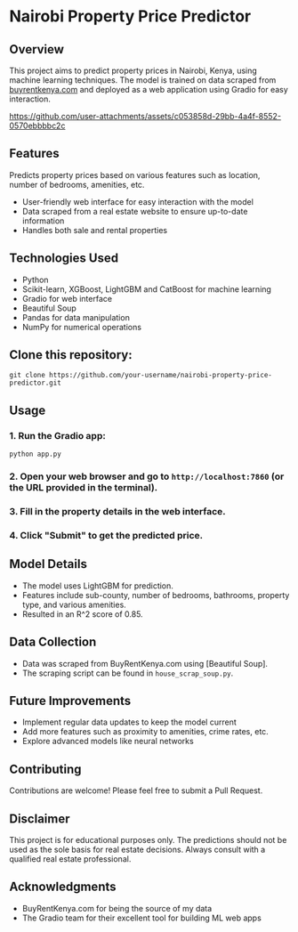 # Nairobi Property Price Predictor

## Overview
This project aims to predict property prices in Nairobi, Kenya, using machine learning techniques. The model is trained on data scraped from [buyrentkenya.com](https://buyrentkenya.com) and deployed as a web application using Gradio for easy interaction.


https://github.com/user-attachments/assets/c053858d-29bb-4a4f-8552-0570ebbbbc2c

## Features
 Predicts property prices based on various features such as location, number of bedrooms, amenities, etc.
- User-friendly web interface for easy interaction with the model
- Data scraped from a real estate website to ensure up-to-date information
- Handles both sale and rental properties

## Technologies Used
- Python
- Scikit-learn, XGBoost, LightGBM and CatBoost for machine learning
- Gradio for web interface
- Beautiful Soup
- Pandas for data manipulation
- NumPy for numerical operations

## Clone this repository:
    git clone https://github.com/your-username/nairobi-property-price-predictor.git

## Usage
### 1. Run the Gradio app:
    python app.py
  
### 2. Open your web browser and go to `http://localhost:7860` (or the URL provided in the terminal).
### 3. Fill in the property details in the web interface.
### 4. Click "Submit" to get the predicted price.

## Model Details
- The model uses LightGBM for prediction.
- Features include sub-county, number of bedrooms, bathrooms, property type, and various amenities.
- Resulted in an R^2 score of 0.85.

## Data Collection
- Data was scraped from BuyRentKenya.com using [Beautiful Soup].
- The scraping script can be found in `house_scrap_soup.py`.

## Future Improvements
- Implement regular data updates to keep the model current
- Add more features such as proximity to amenities, crime rates, etc.
- Explore advanced models like neural networks

## Contributing
Contributions are welcome! Please feel free to submit a Pull Request.

## Disclaimer
This project is for educational purposes only. The predictions should not be used as the sole basis for real estate decisions. Always consult with a qualified real estate professional.

## Acknowledgments
- BuyRentKenya.com for being the source of my data
- The Gradio team for their excellent tool for building ML web apps
